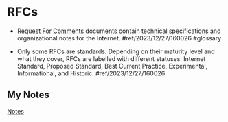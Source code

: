 # RFCs
- [Request For Comments](request-for-comments.md) documents contain technical specifications and organizational notes for the Internet. #ref/2023/12/27/160026 #glossary 

- Only some RFCs are standards. Depending on their maturity level and what they cover, RFCs are labelled with different statuses: Internet Standard, Proposed Standard, Best Current Practice, Experimental, Informational, and Historic. #ref/2023/12/27/160026
## My Notes
[Notes](mynotes/rfcs-notes.md)
